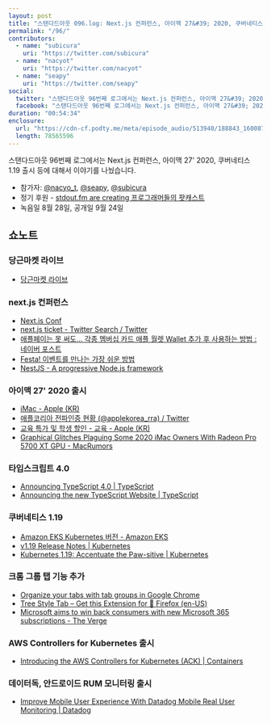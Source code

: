 ```yaml
---
layout: post
title: "스탠다드아웃 096.log: Next.js 컨퍼런스, 아이맥 27&#39; 2020, 쿠버네티스 1.19 출시"
permalink: "/96/"
contributors: 
  - name: "subicura"
    uri: "https://twitter.com/subicura"
  - name: "nacyot"
    uri: "https://twitter.com/nacyot"
  - name: "seapy"
    uri: "https://twitter.com/seapy"
social:
  twitter: "스탠다드아웃 96번째 로그에서는 Next.js 컨퍼런스, 아이맥 27&#39; 2020, 쿠버네티스 1.19 출시 등에 대해서 이야기를 나눴습니다."
  facebook: "스탠다드아웃 96번째 로그에서는 Next.js 컨퍼런스, 아이맥 27&#39; 2020, 쿠버네티스 1.19 출시 등에 대해서 이야기를 나눴습니다."
duration: "00:54:34"
enclosure:
  url: "https://cdn-cf.podty.me/meta/episode_audio/513940/188843_1600879677624.mp3"
  length: 78565596
---
```


스탠다드아웃 96번째 로그에서는 Next.js 컨퍼런스, 아이맥 27&#39; 2020, 쿠버네티스 1.19 출시 등에 대해서 이야기를 나눴습니다.

* 참가자: [@nacyo_t][nac], [@seapy][sea], [@subicura][sub]
* 정기 후원 - [stdout.fm are creating 프로그래머들의 팟캐스트](https://www.patreon.com/stdoutfm)
* 녹음일 8월 28일, 공개일 9월 24일

[sea]: https://twitter.com/seapy
[sub]: https://twitter.com/subicura
[nac]: https://twitter.com/nacyo_t

## 쇼노트
### 당근마켓 라이브
* [당근마켓 라이브](https://festa.io/events/1146)

### next.js 컨퍼런스
* [Next.js Conf](https://nextjs.org/conf)
* [next.js ticket - Twitter Search / Twitter](https://twitter.com/search?q=next.js%20ticket&amp;src=typed_query)
* [애플페이는 못 써도... 각종 멤버십 카드 애플 월렛 Wallet 추가 후 사용하는 방법 : 네이버 포스트](https://post.naver.com/viewer/postView.nhn?volumeNo=17138507&amp;memberNo=1834)
* [Festa! 이벤트를 만나는 가장 쉬운 방법](https://festa.io/)
* [NestJS - A progressive Node.js framework](https://nestjs.com/)

### 아이맥 27&#39; 2020 출시
* [iMac - Apple (KR)](https://www.apple.com/kr/imac/)
* [애플코리아 전파인증 현황 (@applekorea_rra) / Twitter](https://twitter.com/applekorea_rra)
* [교육 특가 및 학생 할인 - 교육 - Apple (KR)](https://www.apple.com/kr-k12/shop)
* [Graphical Glitches Plaguing Some 2020 iMac Owners With Radeon Pro 5700 XT GPU - MacRumors](https://www.macrumors.com/2020/09/18/2020-imac-graphics-glitches/)

### 타입스크립트 4.0
* [Announcing TypeScript 4.0 \| TypeScript](https://devblogs.microsoft.com/typescript/announcing-typescript-4-0/)
* [Announcing the new TypeScript Website \| TypeScript](https://devblogs.microsoft.com/typescript/announcing-the-new-typescript-website/)

### 쿠버네티스 1.19
* [Amazon EKS Kubernetes 버전 - Amazon EKS](https://docs.aws.amazon.com/ko_kr/eks/latest/userguide/kubernetes-versions.html)
* [v1.19 Release Notes \| Kubernetes](https://kubernetes.io/docs/setup/release/notes/)
* [Kubernetes 1.19: Accentuate the Paw-sitive \| Kubernetes](https://kubernetes.io/blog/2020/08/26/kubernetes-release-1.19-accentuate-the-paw-sitive/)

### 크롬 그룹 탭 기능 추가
* [Organize your tabs with tab groups in Google Chrome](https://blog.google/products/chrome/manage-tabs-with-google-chrome/)
* [Tree Style Tab – Get this Extension for 🦊 Firefox (en-US)](https://addons.mozilla.org/en-US/firefox/addon/tree-style-tab/)
* [Microsoft aims to win back consumers with new Microsoft 365 subscriptions - The Verge](https://www.theverge.com/2020/3/30/21199376/microsoft-365-subscriptions-office-family-safety-app-teams-features-price)

### AWS Controllers for Kubernetes 출시
* [Introducing the AWS Controllers for Kubernetes (ACK) \| Containers](https://aws.amazon.com/blogs/containers/aws-controllers-for-kubernetes-ack/)

### 데이터독, 안드로이드 RUM 모니터링 출시 
* [Improve Mobile User Experience With Datadog Mobile Real User Monitoring \| Datadog](https://www.datadoghq.com/blog/datadog-mobile-rum/)

